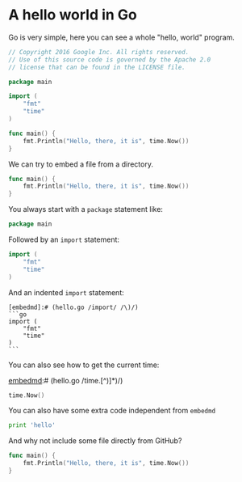 # A hello world in Go

Go is very simple, here you can see a whole "hello, world" program.

[embedmd]:# (hello.go)
```go
// Copyright 2016 Google Inc. All rights reserved.
// Use of this source code is governed by the Apache 2.0
// license that can be found in the LICENSE file.

package main

import (
	"fmt"
	"time"
)

func main() {
	fmt.Println("Hello, there, it is", time.Now())
}
```

We can try to embed a file from a directory.

[embedmd]:# (test/hello.go /func main/ $)
```go
func main() {
	fmt.Println("Hello, there, it is", time.Now())
}
```

You always start with a `package` statement like:

[embedmd]:# (hello.go /package.*/)
```go
package main
```

Followed by an `import` statement:

[embedmd]:# (hello.go /import/ /\)/)
```go
import (
	"fmt"
	"time"
)
```

And an indented `import` statement:

    [embedmd]:# (hello.go /import/ /\)/)
    ```go
    import (
    	"fmt"
    	"time"
    )
    ```

You can also see how to get the current time:

[embedmd]:# (hello.go /time\.[^)]*\)/)
```go
time.Now()
```

You can also have some extra code independent from `embedmd`

```python
print 'hello'
```

And why not include some file directly from GitHub?

[embedmd]:# (https://raw.githubusercontent.com/halvards/embedmd/main/sample/hello.go /func main/ $)
```go
func main() {
	fmt.Println("Hello, there, it is", time.Now())
}
```
